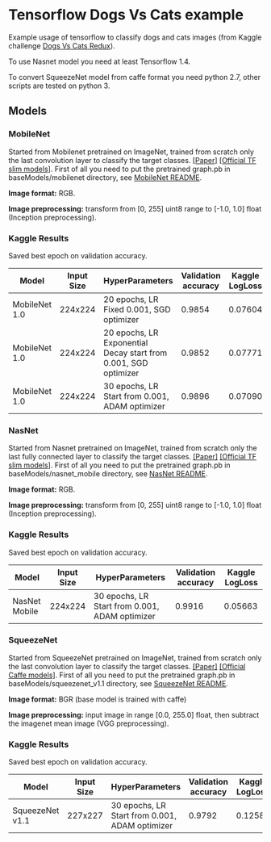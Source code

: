 # Tensorflow Dogs Vs Cats example

Example usage of tensorflow to classify dogs and cats images (from Kaggle challenge [Dogs Vs Cats Redux](https://www.kaggle.com/c/dogs-vs-cats-redux-kernels-edition)).

To use Nasnet model you need at least Tensorflow 1.4.

To convert SqueezeNet model from caffe format you need python 2.7, other scripts are tested on python 3.

## Models

### MobileNet

Started from Mobilenet pretrained on ImageNet, trained from scratch only the last convolution layer to classify the target classes. [[Paper]](https://arxiv.org/abs/1704.04861) [[Official TF slim models]](https://github.com/tensorflow/models/blob/master/research/slim/nets/mobilenet_v1.md).
First of all you need to put the pretrained graph.pb in baseModels/mobilenet directory, see [MobileNet README](./baseModels/mobilenet/README.md).

**Image format:** RGB.

**Image preprocessing:** transform from [0, 255] uint8 range to [-1.0, 1.0] float (Inception preprocessing).

### Kaggle Results

Saved best epoch on validation accuracy.

| Model | Input Size | HyperParameters | Validation accuracy | Kaggle LogLoss|
|-------|------------|-----------------|---------------|------------------|
| MobileNet 1.0  | 224x224 | 20 epochs, LR Fixed 0.001, SGD optimizer | 0.9854 | 0.07604 |
| MobileNet 1.0  | 224x224 | 20 epochs, LR Exponential Decay start from 0.001, SGD optimizer | 0.9852 | 0.07771 |
| MobileNet 1.0  | 224x224 | 30 epochs, LR Start from 0.001, ADAM optimizer | 0.9896 | 0.07090 |

### NasNet

Started from Nasnet pretrained on ImageNet, trained from scratch only the last fully connected layer to classify the target classes. [[Paper]](https://arxiv.org/abs/1707.07012) [[Official TF slim models]](https://github.com/tensorflow/models/tree/master/research/slim/nets/nasnet).
First of all you need to put the pretrained graph.pb in baseModels/nasnet_mobile directory, see [NasNet README](./baseModels/nasnet/README.md).

**Image format:** RGB.

**Image preprocessing:** transform from [0, 255] uint8 range to [-1.0, 1.0] float (Inception preprocessing).

### Kaggle Results

Saved best epoch on validation accuracy.

| Model | Input Size | HyperParameters | Validation accuracy | Kaggle LogLoss|
|-------|------------|-----------------|---------------|------------------|
| NasNet Mobile  | 224x224 | 30 epochs, LR Start from 0.001, ADAM optimizer | 0.9916 | 0.05663 |

### SqueezeNet

Started from SqueezeNet pretrained on ImageNet, trained from scratch only the last convolution layer to classify the target classes. [[Paper]](https://arxiv.org/abs/1602.07360) [[Official Caffe models]](https://github.com/DeepScale/SqueezeNet).
First of all you need to put the pretrained graph.pb in baseModels/squeezenet_v1.1 directory, see [SqueezeNet README](./baseModels/squeezenet_v1.1/README.md).

**Image format:** BGR (base model is trained with caffe)

**Image preprocessing:** input image in range [0.0, 255.0] float, then subtract the imagenet mean image (VGG preprocessing).

### Kaggle Results

Saved best epoch on validation accuracy.

| Model | Input Size | HyperParameters | Validation accuracy | Kaggle LogLoss|
|-------|------------|-----------------|---------------|------------------|
| SqueezeNet v1.1  | 227x227 | 30 epochs, LR Start from 0.001, ADAM optimizer | 0.9792 | 0.12585 |
